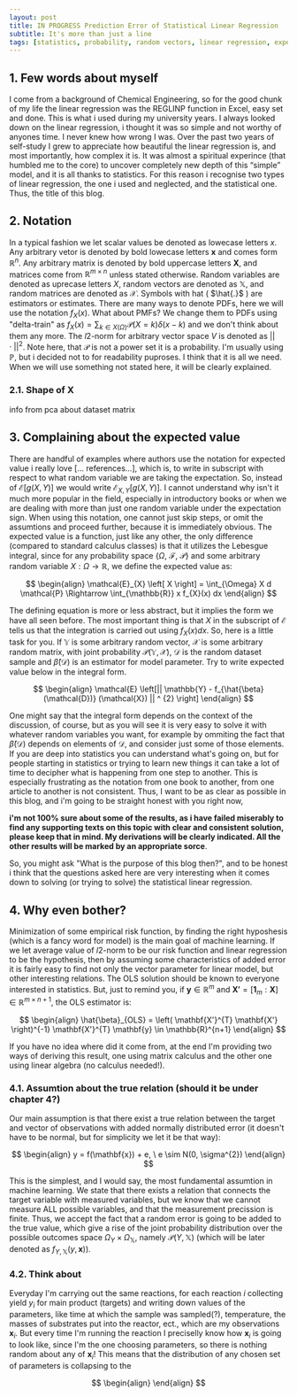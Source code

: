 ```yaml
---
layout: post
title: IN PROGRESS Prediction Error of Statistical Linear Regression
subtitle: It's more than just a line
tags: [statistics, probability, random vectors, linear regression, expected value, prediction error]
---
```

## 1. Few words about myself
I come from a background of Chemical Engineering, so for the good chunk of my life the linear regression was the REGLINP function in Excel, easy set and done. This is what i used during my university years. I always looked down on the linear regression, i thought it was so simple and not worthy of anyones time. I never knew how wrong I was. Over the past two years of self-study I grew to appreciate how beautiful the linear regression is, and most importantly, how complex it is. It was almost a spiritual experince (that humbled me to the core) to uncover completely new depth of this “simple” model, and it is all thanks to statistics. For this reason i recognise two types of linear regression, the one i used and neglected, and the statistical one. Thus, the title of this blog.  

## 2. Notation
In a typical fashion we let scalar values be denoted as lowecase letters $x$. Any arbitrary vetor is denoted by bold lowecase letters $\mathbf{x}$ and comes form $\mathbb{R}^{n}$. Any arbitrary matrix is denoted by bold uppercase letters $\mathbf{X}$, and matrices come from $\mathbb{R}^{m \times n}$ unless stated otherwise. Random variables are denoted as uprecase letters $X$, random vectors are denoted as $\mathbb{X}$, and random matrices are denoted as $\mathcal{X}$. Symbols with hat ( $\hat{.}$ \) are estimators or estimates. There are many ways to denote PDFs, here we will use the notation $f_{X}(x)$. What about PMFs? We change them to PDFs using "delta-train" as $f_{X}(x) = \sum_{k \in X(\Omega)} \mathcal{P} (X = k) \delta(x - k)$ and we don't think about them any more. The $l2$-norm for arbitrary vector space $V$ is denoted as $|| \cdot ||^{2}$. Note here, that $\mathcal{P}$ is not a power set it is a probability. I'm usually using $\mathbb{P}$, but i decided not to for readability puproses. I think that it is all we need. When we will use something not stated here, it will be clearly explained. 

### 2.1. Shape of $\textbf{X}$
info from pca about dataset matrix

## 3. Complaining about the expected value
There are handful of examples where authors use the notation for expected value i really love [… references…], which is, to write in subscript with respect to what random variable we are taking the expectation. So, instead of $\mathcal{E}[g(X, Y)]$ we would write $\mathcal{E}_{X, Y}[g(X, Y)]$. I cannot understand why isn't it much more popular in the field, especially in introductory books or when we are dealing with more than just one random variable under the expectation sign. When using this notation, one cannot just skip steps, or omit the assumtions and proceed further, because it is immediately obvious. The expected value is a function, just like any other, the only difference (compared to standard calculus classes) is that it utilizes the Lebesgue integral, since for any probability space {$\Omega$, $\mathcal{F}$, $\mathcal{P}$} and some arbitrary random variable $X: \Omega \to \mathbb{R}$, we define the expected value as:

$$
\begin{align}
 \mathcal{E}_{X} \left[ X \right] = \int_{\Omega} X d \mathcal{P} \Rightarrow 
 \int_{\mathbb{R}} x f_{X}(x) dx
\end{align}
$$

The defining equation is more or less abstract, but it implies the form we have all seen before. The most important thing is that $X$ in the subscript of $\mathcal{E}$ tells us that the integration is carried out using $f_{X}(x)dx$. So, here is a little task for you. If $\mathbb{Y}$ is some arbitrary random vector, $\mathcal{X}$ is some arbitrary random matrix, with joint probability $\mathcal{P}(\mathbb{Y}, \mathcal{X})$, $\mathcal{D}$ is the random dataset sample and  $\hat{\beta}(\mathcal{D})$ is an estimator for model parameter. Try to write  expected value below in the integral form.

$$
\begin{align}
 \mathcal{E} \left[|| \mathbb{Y} - f_{\hat{\beta}(\mathcal{D})} (\mathcal{X}) || ^ {2} \right]
\end{align}
$$

One might say that the integral form depends on the context of the discussion, of course, but as you will see it is very easy to solve it with whatever random variables you want, for example by ommiting the fact that $\hat{\beta}(\mathcal{D})$ depends on elements of $\mathcal{D}$, and consider just some of those elements. If you are deep into statistics you can understand what's going on, but for people starting in statistics or trying to learn new things it can take a lot of time to decipher what is happening from one step to another. This is especially frustrating as the notation from one book to another, from one article to another is not consistent. Thus, I want to be as clear as possible in this blog, and i'm going to be straight honest with you right now, 

<strong>i'm not 100% sure about some of the results, as i have failed miserably to find any supporting texts on this topic with clear and consistent solution, please keep that in mind. My derivations will be clearly indicated. All the other results will be marked by an appropriate sorce</strong>. 

So, you might ask "What is the purpose of this blog then?", and to be honest i think that the questions asked here are very interesting when it comes down to solving (or trying to solve) the statistical linear regression.

## 4. Why even bother?
Minimization of some empirical risk function, by finding the right hyposhesis (which is a fancy word for model) is the main goal of machine learning. If we let average value of $l2$-norm to be our risk function and linear regression to be the hypothesis, then by assuming some characteristics of added error it is fairly easy to find not only the vector parameter for linear model, but other interesting relations. The OLS solution should be known to everyone interested in statistics. But, just to remind you, if $\mathbf{y} \in \mathbb{R}^{m}$ and $\mathbf{X'} = \left[ \mathbf{1}_{m} : \mathbf{X} \right] \in \mathbb{R}^{m \times n + 1}$, the OLS estimator is:

$$
\begin{align}
 \hat{\beta}_{OLS} = \left( \mathbf{X'}^{T} \mathbf{X'} \right)^{-1} \mathbf{X'}^{T} \mathbf{y} \in \mathbb{R}^{n+1}
\end{align}
$$

If you have no idea where did it come from, at the end I'm providing two ways of deriving this result, one using matrix calculus and the other one using linear algebra (no calculus needed!).

### 4.1. Assumtion about the true relation (should it be under chapter 4?)
Our main assumption is that there exist a true relation between the target and vector of observations with added normally distributed error (it doesn't have to be normal, but for simplicity we let it be that way):

$$
\begin{align}
 y = f(\mathbf{x}) + e, \ e \sim N(0, \sigma^{2})
\end{align}
$$

This is the simplest, and I would say, the most fundamental assumtion in machine learning. We state that there exists a relation that connects the target variable with measured variables, but we know that we cannot measure ALL possible variables, and that the measurement precission is finite. Thus, we accept the fact that a random error is going to be added to the true value, which give a rise of the joint probability distribution over the possible outcomes space $\Omega_{Y} \times \Omega_{\mathbb{X}}$, namely $\mathcal{P} (Y, \mathbb{X})$ (which will be later denoted as $f_{Y, \mathbb{X}}(y, \mathbf{x}))$.

### 4.2. Think about
Everyday I'm carrying out the same reactions, for each reaction $i$ collecting yield $y_{i}$ for main product (targets) and writing down values of the parameters, like time at which the sample was sampled(?), temperature, the masses of substrates put into the reactor, ect., which are my observations $\mathbf{x}_{i}$. But every time I'm running the reaction I preciselly know how $\mathbf{x}_{i}$ is going to look like, since I'm the one choosing parameters, so there is nothing random about any of $\mathbf{x}_{i}$! This means that the distribution of any chosen set of parameters is collapsing to the 

$$
\begin{align}
\end{align}
$$
